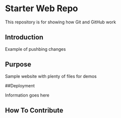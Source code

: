 # Starter Web Repo

This repository is for showing how Git and GitHub work

## Introduction

Example of pushbing changes

## Purpose

Sample website with plenty of files for demos

##Deployment

Information goes here

## How To Contribute